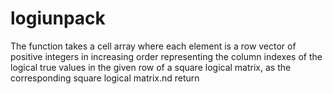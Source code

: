 # logiunpack
The function takes a cell array where each element is a row vector of positive integers in increasing order representing the column indexes of the logical true values in the given row of a square logical matrix, as the corresponding square logical matrix.nd return
